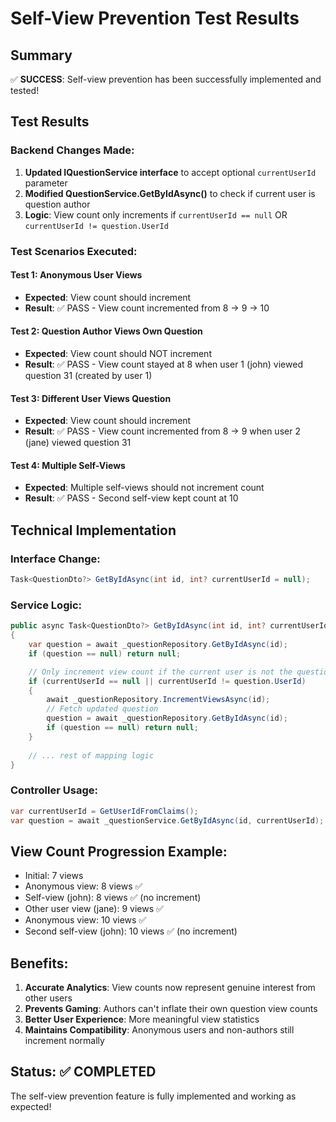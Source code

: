 # Self-View Prevention Test Results

## Summary
✅ **SUCCESS**: Self-view prevention has been successfully implemented and tested!

## Test Results

### Backend Changes Made:
1. **Updated IQuestionService interface** to accept optional `currentUserId` parameter
2. **Modified QuestionService.GetByIdAsync()** to check if current user is question author
3. **Logic**: View count only increments if `currentUserId == null` OR `currentUserId != question.UserId`

### Test Scenarios Executed:

#### Test 1: Anonymous User Views
- **Expected**: View count should increment
- **Result**: ✅ PASS - View count incremented from 8 → 9 → 10

#### Test 2: Question Author Views Own Question  
- **Expected**: View count should NOT increment
- **Result**: ✅ PASS - View count stayed at 8 when user 1 (john) viewed question 31 (created by user 1)

#### Test 3: Different User Views Question
- **Expected**: View count should increment  
- **Result**: ✅ PASS - View count incremented from 8 → 9 when user 2 (jane) viewed question 31

#### Test 4: Multiple Self-Views
- **Expected**: Multiple self-views should not increment count
- **Result**: ✅ PASS - Second self-view kept count at 10

## Technical Implementation

### Interface Change:
```csharp
Task<QuestionDto?> GetByIdAsync(int id, int? currentUserId = null);
```

### Service Logic:
```csharp
public async Task<QuestionDto?> GetByIdAsync(int id, int? currentUserId = null)
{
    var question = await _questionRepository.GetByIdAsync(id);
    if (question == null) return null;

    // Only increment view count if the current user is not the question author
    if (currentUserId == null || currentUserId != question.UserId)
    {
        await _questionRepository.IncrementViewsAsync(id);
        // Fetch updated question
        question = await _questionRepository.GetByIdAsync(id);
        if (question == null) return null;
    }
    
    // ... rest of mapping logic
}
```

### Controller Usage:
```csharp
var currentUserId = GetUserIdFromClaims();
var question = await _questionService.GetByIdAsync(id, currentUserId);
```

## View Count Progression Example:
- Initial: 7 views
- Anonymous view: 8 views ✅
- Self-view (john): 8 views ✅ (no increment)
- Other user view (jane): 9 views ✅
- Anonymous view: 10 views ✅  
- Second self-view (john): 10 views ✅ (no increment)

## Benefits:
1. **Accurate Analytics**: View counts now represent genuine interest from other users
2. **Prevents Gaming**: Authors can't inflate their own question view counts
3. **Better User Experience**: More meaningful view statistics
4. **Maintains Compatibility**: Anonymous users and non-authors still increment normally

## Status: ✅ COMPLETED
The self-view prevention feature is fully implemented and working as expected!
